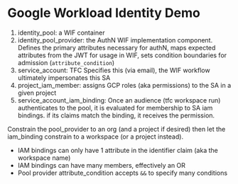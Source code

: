 # Google Workload Identity Demo

1. identity_pool: a WIF container
1. identity_pool_provider: the AuthN WIF implementation component. Defines the primary attributes necessary for authN, maps expected attributes from the JWT for usage in WIF, sets condition boundaries for admission (`attribute_condition`)
1. service_account: TFC Specifies this (via email), the WIF workflow ultimately impersonates this SA
1. project_iam_member: assigns GCP roles (aka permissions) to the SA in a given project
1. service_account_iam_binding: Once an audience (tfc workspace run) authenticates to the pool, it is evaluated for membership to SA iam bindings. if its claims match the binding, it receives the permission. 

Constrain the pool_provider to an org (and a project if desired) then let the iam_binding constrain to a workspace (or a project instead).

- IAM bindings can only have 1 attribute in the identifier claim (aka the workspace name)
- IAM bindings can have many members, effectively an OR
- Pool provider attribute_condition accepts `&&` to specify many conditions
